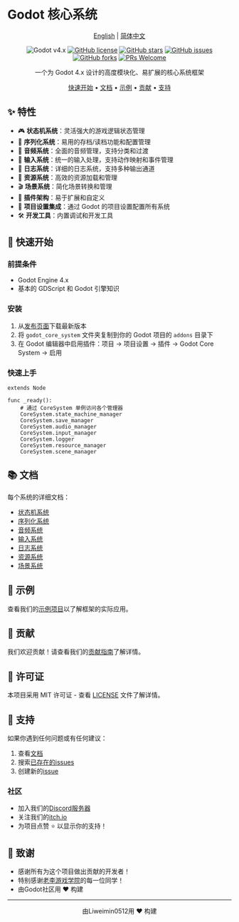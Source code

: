 # Godot 核心系统

<div align="center">

[English](README.md) | [简体中文](README_zh.md)

![Godot v4.x](https://img.shields.io/badge/Godot-v4.x-478cbf?logo=godot-engine&logoColor=white)
[![GitHub license](https://img.shields.io/github/license/Liweimin0512/godot_core_system)](LICENSE)
[![GitHub stars](https://img.shields.io/github/stars/Liweimin0512/godot_core_system)](https://github.com/Liweimin0512/godot_core_system/stargazers)
[![GitHub issues](https://img.shields.io/github/issues/Liweimin0512/godot_core_system)](https://github.com/Liweimin0512/godot_core_system/issues)
[![GitHub forks](https://img.shields.io/github/forks/Liweimin0512/godot_core_system)](https://github.com/Liweimin0512/godot_core_system/network)
[![PRs Welcome](https://img.shields.io/badge/PRs-welcome-brightgreen.svg)](CONTRIBUTING.md)

一个为 Godot 4.x 设计的高度模块化、易扩展的核心系统框架

[快速开始](#快速开始) •
[文档](#文档) •
[示例](#示例) •
[贡献](CONTRIBUTING.md) •
[支持](#支持)

</div>

## ✨ 特性

- 🎮 **状态机系统**：灵活强大的游戏逻辑状态管理
- 💾 **序列化系统**：易用的存档/读档功能和配置管理
- 🎵 **音频系统**：全面的音频管理，支持分类和过渡
- 🎯 **输入系统**：统一的输入处理，支持动作映射和事件管理
- 📝 **日志系统**：详细的日志系统，支持多种输出通道
- 🎨 **资源系统**：高效的资源加载和管理
- 🎬 **场景系统**：简化场景转换和管理
- 🔧 **插件架构**：易于扩展和自定义
- 📱 **项目设置集成**：通过 Godot 的项目设置配置所有系统
- 🛠️ **开发工具**：内置调试和开发工具

## 🚀 快速开始

### 前提条件

- Godot Engine 4.x
- 基本的 GDScript 和 Godot 引擎知识

### 安装

1. 从[发布页面](https://github.com/Liweimin0512/godot_core_system/releases)下载最新版本
2. 将 `godot_core_system` 文件夹复制到你的 Godot 项目的 `addons` 目录下
3. 在 Godot 编辑器中启用插件：项目 -> 项目设置 -> 插件 -> Godot Core System -> 启用

### 快速上手

```gdscript
extends Node

func _ready():
	# 通过 CoreSystem 单例访问各个管理器
	CoreSystem.state_machine_manager
	CoreSystem.save_manager
	CoreSystem.audio_manager
	CoreSystem.input_manager
	CoreSystem.logger
	CoreSystem.resource_manager
	CoreSystem.scene_manager
```

## 📚 文档

每个系统的详细文档：

- [状态机系统](docs/state_machine_system_zh.md)
- [序列化系统](docs/serialization_system_zh.md)
- [音频系统](docs/audio_system_zh.md)
- [输入系统](docs/input_system_zh.md)
- [日志系统](docs/logger_system_zh.md)
- [资源系统](docs/resource_system_zh.md)
- [场景系统](docs/scene_system_zh.md)

## 🌟 示例

查看我们的[示例项目](examples/)以了解框架的实际应用。

## 🤝 贡献

我们欢迎贡献！请查看我们的[贡献指南](CONTRIBUTING.md)了解详情。

## 📄 许可证

本项目采用 MIT 许可证 - 查看 [LICENSE](LICENSE) 文件了解详情。

## 💖 支持

如果你遇到任何问题或有任何建议：

1. 查看[文档](docs/)
2. 搜索[已存在的issues](https://github.com/Liweimin0512/godot_core_system/issues)
3. 创建新的[issue](https://github.com/Liweimin0512/godot_core_system/issues/new)

### 社区

- 加入我们的[Discord服务器](https://discord.gg/97ux5TnY)
- 关注我们的[itch.io](https://godot-li.itch.io/)
- 为项目点赞 ⭐ 以显示你的支持！

## 🙏 致谢

- 感谢所有为这个项目做出贡献的开发者！
- 特别感谢[老李游戏学院](https://wx.zsxq.com/group/28885154818841)的每一位同学！
- 由Godot社区用 ❤️ 构建

---

<div align="center">
由Liweimin0512用 ❤️ 构建
</div>
